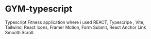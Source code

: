 # GYM-typescript
Typescript Fitness application where i used REACT, Typescripe , Vite, Tailwind, React Icons, Framer Motion, Form Submit, React Anchor Link Smooth Scroll.
